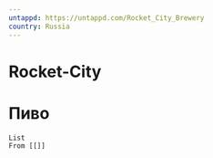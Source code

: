 ```yaml
---
untappd: https://untappd.com/Rocket_City_Brewery
country: Russia
---
```

# Rocket-City

# Пиво

```dataview
List 
From [[]]

```
